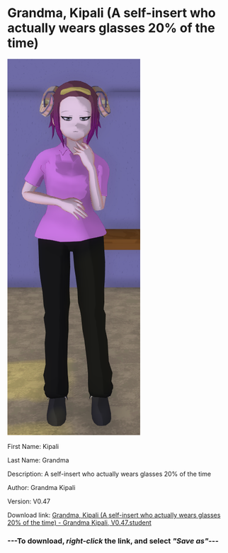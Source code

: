 # Grandma, Kipali (A self-insert who actually wears glasses 20% of the time)

<img src = "https://raw.githubusercontent.com/Arbiter1223/Daigaku-Gurashi-Custom-Students/master/Students/Files/Grandma%2C%20Kipali%20(A%20self-insert%20who%20actually%20wears%20glasses%2020%%20of%20the%20time).png">

First Name: Kipali

Last Name: Grandma

Description: A self-insert who actually wears glasses 20% of the time

Author: Grandma Kipali

Version: V0.47

Download link: <a href="https://raw.githubusercontent.com/Arbiter1223/Daigaku-Gurashi-Custom-Students/master/Students/Files/Grandma%2C%20Kipali%20(A%20self-insert%20who%20actually%20wears%20glasses%2020%%20of%20the%20time)%20-%20Grandma%20Kipali%2C%20V0.47.student">Grandma, Kipali (A self-insert who actually wears glasses 20% of the time) - Grandma Kipali, V0.47.student</a>

### ---**To download, _right-click_ the link, and select _"Save as"_**---
